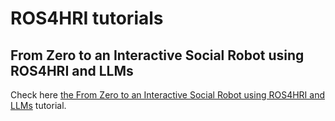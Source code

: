 ROS4HRI tutorials
=================


From Zero to an Interactive Social Robot using ROS4HRI and LLMs
---------------------------------------------------------------

Check here [the From Zero to an Interactive Social Robot using ROS4HRI and
LLMs](interactive_social_robot/README.md) tutorial.

